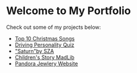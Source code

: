 <html>
  <head>
    <link rel="stylesheet" type="text/css" href="styles.css" />
  </head>
  <body>
    <h1>Welcome to My Portfolio</h1>
    <p>Check out some of my projects below:</p>
    <ul>
        <li><a href="project1.html">Top 10 Christmas Songs</a></li>
        <li><a href="project2.html">Driving Personality Quiz</a></li>
        <li><a href="project3.html">"Saturn"by SZA</a></li>
        <li><a href="project4.html">Children's Story MadLib</a></li>
        <li><a href="project5.html">Pandora Jewlery Website</a></li>
    </ul>
</body>
</html>
  
